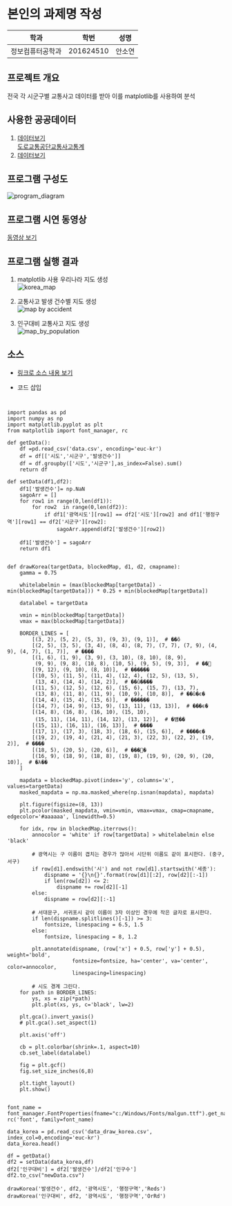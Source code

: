 # 본인의 과제명 작성

학과 | 학번 | 성명
---- | ---- | ---- 
정보컴퓨터공학과 | 201624510 | 안소연


## 프로젝트 개요
 전국 각 시군구별 교통사고 데이터를 받아 이를 matplotlib를 사용하여 분석

## 사용한 공공데이터 
1. [데이터보기](https://github.com/ssy58/python_final_term/blob/master/data.csv) <br>
[도로교통공단교통사고통계](https://www.data.go.kr/dataset/3038489/fileData.do)
2. [데이터보기](https://github.com/ssy58/python_final_term/blob/master/data_draw_korea.csv)

## 프로그램 구성도
![program_diagram](./img/ProgramDiagram.JPG)

## 프로그램 시연 동영상
[동영상 보기 ](https://youtu.be/C-IWiDyprUQ)

## 프로그램 실행 결과
1. matplotlib 사용 우리나라 지도 생성<br>
![korea_map](./img/KoreaMap.JPG)

2. 교통사고 발생 건수별 지도 생성<br>
![map by accident](./img/Map_Accident.JPG)

3. 인구대비 교통사고 지도 생성<br>
![map_by_population](./img/Map_Population.JPG)

## 소스
* [링크로 소스 내용 보기](https://github.com/ssy58/python_final_term/blob/master/main.py) 

* 코드 삽입

<pre><code>

import pandas as pd
import numpy as np
import matplotlib.pyplot as plt
from matplotlib import font_manager, rc

def getData():
    df =pd.read_csv('data.csv', encoding='euc-kr')
    df = df[['시도','시군구','발생건수']]
    df = df.groupby(['시도','시군구'],as_index=False).sum()
    return df

def setData(df1,df2):
    df1['발생건수']= np.NaN
    sagoArr = []
    for row1 in range(0,len(df1)):
        for row2  in range(0,len(df2)):
            if df1['광역시도'][row1] == df2['시도'][row2] and df1['행정구역'][row1] == df2['시군구'][row2]:
                sagoArr.append(df2['발생건수'][row2])

    df1['발생건수'] = sagoArr
    return df1


def drawKorea(targetData, blockedMap, d1, d2, cmapname):
    gamma = 0.75

    whitelabelmin = (max(blockedMap[targetData]) - min(blockedMap[targetData])) * 0.25 + min(blockedMap[targetData])

    datalabel = targetData

    vmin = min(blockedMap[targetData])
    vmax = max(blockedMap[targetData])

    BORDER_LINES = [
        [(3, 2), (5, 2), (5, 3), (9, 3), (9, 1)],  # ��õ
        [(2, 5), (3, 5), (3, 4), (8, 4), (8, 7), (7, 7), (7, 9), (4, 9), (4, 7), (1, 7)],  # ����
        [(1, 6), (1, 9), (3, 9), (3, 10), (8, 10), (8, 9),
         (9, 9), (9, 8), (10, 8), (10, 5), (9, 5), (9, 3)],  # ��⵵
        [(9, 12), (9, 10), (8, 10)],  # ������
        [(10, 5), (11, 5), (11, 4), (12, 4), (12, 5), (13, 5),
         (13, 4), (14, 4), (14, 2)],  # ��û����
        [(11, 5), (12, 5), (12, 6), (15, 6), (15, 7), (13, 7),
         (13, 8), (11, 8), (11, 9), (10, 9), (10, 8)],  # ��û�ϵ�
        [(14, 4), (15, 4), (15, 6)],  # ������
        [(14, 7), (14, 9), (13, 9), (13, 11), (13, 13)],  # ���ϵ�
        [(14, 8), (16, 8), (16, 10), (15, 10),
         (15, 11), (14, 11), (14, 12), (13, 12)],  # �뱸��
        [(15, 11), (16, 11), (16, 13)],  # ����
        [(17, 1), (17, 3), (18, 3), (18, 6), (15, 6)],  # ����ϵ�
        [(19, 2), (19, 4), (21, 4), (21, 3), (22, 3), (22, 2), (19, 2)],  # ���ֽ�
        [(18, 5), (20, 5), (20, 6)],  # ���󳲵�
        [(16, 9), (18, 9), (18, 8), (19, 8), (19, 9), (20, 9), (20, 10)],  # �λ��
    ]

    mapdata = blockedMap.pivot(index='y', columns='x', values=targetData)
    masked_mapdata = np.ma.masked_where(np.isnan(mapdata), mapdata)

    plt.figure(figsize=(8, 13))
    plt.pcolor(masked_mapdata, vmin=vmin, vmax=vmax, cmap=cmapname, edgecolor='#aaaaaa', linewidth=0.5)

    for idx, row in blockedMap.iterrows():
        annocolor = 'white' if row[targetData] > whitelabelmin else 'black'

        # 광역시는 구 이름이 겹치는 경우가 많아서 시단위 이름도 같이 표시한다. (중구, 서구)
        if row[d1].endswith('시') and not row[d1].startswith('세종'):
            dispname = '{}\n{}'.format(row[d1][:2], row[d2][:-1])
            if len(row[d2]) <= 2:
                dispname += row[d2][-1]
        else:
            dispname = row[d2][:-1]

        # 서대문구, 서귀포시 같이 이름이 3자 이상인 경우에 작은 글자로 표시한다.
        if len(dispname.splitlines()[-1]) >= 3:
            fontsize, linespacing = 6.5, 1.5
        else:
            fontsize, linespacing = 8, 1.2

        plt.annotate(dispname, (row['x'] + 0.5, row['y'] + 0.5), weight='bold',
                     fontsize=fontsize, ha='center', va='center', color=annocolor,
                     linespacing=linespacing)

        # 시도 경계 그린다.
    for path in BORDER_LINES:
        ys, xs = zip(*path)
        plt.plot(xs, ys, c='black', lw=2)

    plt.gca().invert_yaxis()
    # plt.gca().set_aspect(1)

    plt.axis('off')

    cb = plt.colorbar(shrink=.1, aspect=10)
    cb.set_label(datalabel)

    fig = plt.gcf()
    fig.set_size_inches(6,8)

    plt.tight_layout()
    plt.show()


font_name = font_manager.FontProperties(fname="c:/Windows/Fonts/malgun.ttf").get_name()
rc('font', family=font_name)

data_korea = pd.read_csv('data_draw_korea.csv', index_col=0,encoding='euc-kr')
data_korea.head()

df = getData()
df2 = setData(data_korea,df)
df2['인구대비'] = df2['발생건수']/df2['인구수']
df2.to_csv("newData.csv")

drawKorea('발생건수', df2, '광역시도', '행정구역','Reds')
drawKorea('인구대비', df2, '광역시도', '행정구역','OrRd')

</code></pre>
